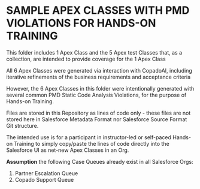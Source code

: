 # SAMPLE APEX CLASSES WITH PMD VIOLATIONS FOR HANDS-ON TRAINING

This folder includes 1 Apex Class and the 5 Apex test Classes that, as a collection, are intended to provide coverage for the 1 Apex Class

All 6 Apex Classes were generated via interaction with CopadoAI, including iterative refinements of the business requirements and acceptance criteria

However, the 6 Apex Classes in this folder were intentionally generated with several common PMD Static Code Analysis Violations, for the purpose of Hands-on Training.

Files are stored in this Repository as lines of code only - these files are not stored here in Salesforce Metadata Format nor Salesforce Source Format Git structure.

The intended use is for a participant in instructor-led or self-paced Hands-on Training to simply copy/paste the lines of code directly into the Salesforce UI as net-new Apex Classes in an Org.

**Assumption** the following Case Queues already exist in all Salesforce Orgs:
1. Partner Escalation Queue
2. Copado Support Queue
